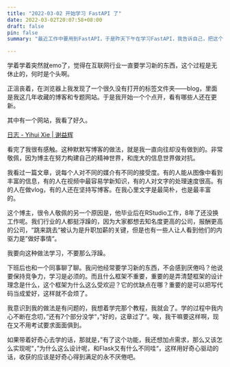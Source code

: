 ```yaml
---
title: "2022-03-02 开始学习 FastAPI 了"  
date: 2022-03-02T20:07:58+08:00    
draft: false  
pin: false  
summary: "最近工作中要用到FastAPI，于是昨天下午在学习FastAPI，我告诉自己，把这个教程（[https://fastapi.tiangolo.com/zh/tutorial/body/](https://fastapi.tiangolo.com/zh/tutorial/body/) ） 学完，我就会了。"  

---
```



学着学着突然就emo了，觉得在互联网行业一直要学习新的东西，这个过程是无休止的，何时是个头啊。

正沮丧着，在浏览器上我发现了一个很久没有打开的标签文件夹——blog，里面是我这几年收藏的博客和专题网站。于是我开始一个个点开，看有哪些人还在更新。

其中有一个网站，我看了好久。

[日志 - Yihui Xie | 谢益辉](https://yihui.org/cn/)

看完了我很有感触。这种默默写博客的做法，就是我一直向往却没有做到的。非常敬佩，因为博主在努力构建自己的精神世界，和庞大的信息世界做对抗。

我看过一篇文章，说每个人对不同的媒介有不同的接受度。有的人能从图像中看到丰富的信息，有的人在视频中最容易学新知识，有的人对文字的处理速度很高。有的人在做vlog，有的人还在坚持写博客。在我心里文字是最简朴，也是最丰富的。

这个博主，很令人敬佩的另一个原因是，他毕业后在RStudio工作，8年了还没换工作呢。我们行业的人都挺浮躁的，因为大家都想去知名度更高的公司，报酬更高的公司，“跳来跳去“被认为是升职加薪的关键，但是也有一些人让人看到他们的内驱力是”做好事情“。

我要向这种做法学习，不要那么浮躁。

下班后也和一个同事聊了聊。我问他经常要学习新的东西，不会感到厌倦吗？他说要保持竞争力，学习是必须的。而且什么框架不重要，重要的是弄清楚框架的设计理念是什么，这个框架为什么这么受欢迎？它的优缺点在哪？重要的是可以把写代码当成爱好，这样就不会烦了。

我意识到我的做法是有问题的，我想着学完那个教程，我就会了。学的过程中我内心不断在念叨，”还有7个部分没学“，”好的，这章过了“。唉，我干嘛要这样啊，现在又不用考试要求面面俱到。

如果带着好奇心去学的话，那就是，”有了这个功能，我还想加点需求，那么又该怎么实现呢“，”为什么这么设计呢，和Flask又有什么不同哇“，这样用好奇心驱动的话，收获的应该是好奇心得到满足的永不厌倦吧。